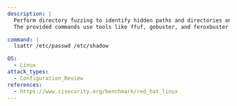 ```yaml
---
description: |
  Perform directory fuzzing to identify hidden paths and directories on a target web server. 
  The provided commands use tools like ffuf, gobuster, and feroxbuster to enumerate directories and discover potential misconfigurations and vulnerabilities.

command: |
  lsattr /etc/passwd /etc/shadow

OS:
  - Linux
attack_types:
  - Configuration_Review
references:
  - https://www.cisecurity.org/benchmark/red_hat_linux
---
```

